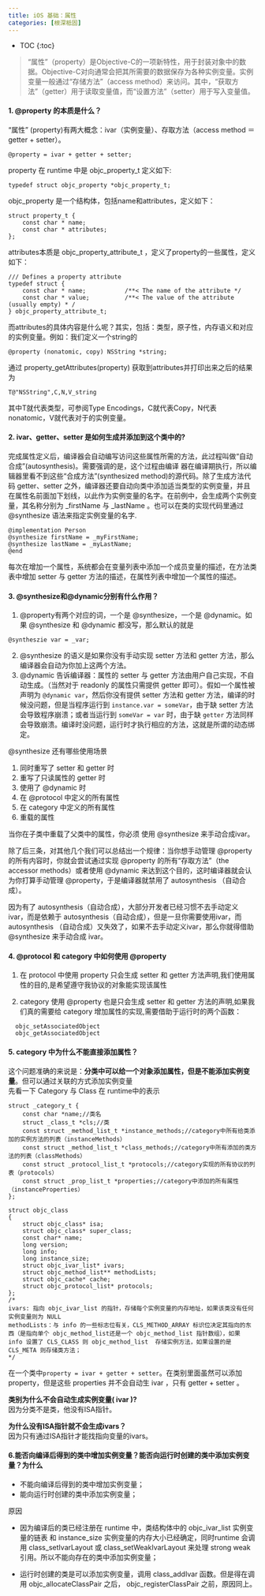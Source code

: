 ```yaml
---
title: iOS 基础：属性
categories: [根深柢固]
---
```


- TOC
{:toc}

>“属性”（property）是Objective-C的一项新特性，用于封装对象中的数据。Objective-C对向通常会把其所需要的数据保存为各种实例变量。实例变量一般通过“存储方法”（access method）来访问。其中，“获取方法”（getter）用于读取变量值，而“设置方法”（setter）用于写入变量值。


#### 1. @property 的本质是什么？

“属性” (property)有两大概念：ivar（实例变量）、存取方法（access method ＝ getter + setter）。

```
@property = ivar + getter + setter;  
```

property 在 runtime 中是 objc_property_t 定义如下:

```
typedef struct objc_property *objc_property_t;
```

objc_property 是一个结构体，包括name和attributes，定义如下：

```
struct property_t {
    const char * name;
    const char * attributes;
};
```

attributes本质是 objc_property_attribute_t ，定义了property的一些属性，定义如下：

```
/// Defines a property attribute
typedef struct {
    const char * name;           /**< The name of the attribute */
    const char * value;          /**< The value of the attribute (usually empty) * /
} objc_property_attribute_t;
```

而attributes的具体内容是什么呢？其实，包括：类型，原子性，内存语义和对应的实例变量。例如：我们定义一个string的

```
@property (nonatomic, copy) NSString *string;
```
通过  property_getAttributes(property)  获取到attributes并打印出来之后的结果为

```
T@"NSString",C,N,V_string
```

其中T就代表类型，可参阅Type Encodings，C就代表Copy，N代表nonatomic，V就代表对于的实例变量。

#### 2. ivar、getter、setter 是如何生成并添加到这个类中的?

完成属性定义后，编译器会自动编写访问这些属性所需的方法，此过程叫做“自动合成”(autosynthesis)。需要强调的是，这个过程由编译 器在编译期执行，所以编辑器里看不到这些“合成方法”(synthesized method)的源代码。除了生成方法代码 getter、setter 之外，编译器还要自动向类中添加适当类型的实例变量，并且在属性名前面加下划线，以此作为实例变量的名字。在前例中，会生成两个实例变量，其名称分别为  \_firstName  与  \_lastName 。也可以在类的实现代码里通过  @synthesize  语法来指定实例变量的名字.

```
@implementation Person
@synthesize firstName = _myFirstName;
@synthesize lastName = _myLastName;
@end

```

每次在增加一个属性，系统都会在变量列表中添加一个成员变量的描述，在方法类表中增加 setter 与 getter 方法的描述，在属性列表中增加一个属性的描述。

#### 3. @synthesize和@dynamic分别有什么作用？

1. @property有两个对应的词，一个是 @synthesize，一个是 @dynamic。如果  @synthesize 和  @dynamic 都没写，那么默认的就是
  ```
  @syntheszie var = _var;
  ```
2.  @synthesize  的语义是如果你没有手动实现  setter  方法和  getter  方法，那么编译器会自动为你加上这两个方法。
3.  @dynamic  告诉编译器：属性的 setter 与 getter 方法由用户自己实现，不自动生成。（当然对于  readonly  的属性只需提供  getter  即可）。假如一个属性被声明为 `@dynamic var`，然后你没有提供  setter 方法和  getter  方法，编译的时候没问题，但是当程序运行到 `instance.var = someVar`，由于缺  setter  方法会导致程序崩溃；或者当运行到 `someVar = var` 时，由于缺 `getter` 方法同样会导致崩溃。编译时没问题，运行时才执行相应的方法，这就是所谓的动态绑定。

 @synthesize 还有哪些使用场景
1. 同时重写了  setter  和  getter  时
2. 重写了只读属性的  getter  时
3. 使用了  @dynamic  时
4. 在  @protocol  中定义的所有属性
5. 在  category  中定义的所有属性
6. 重载的属性  

当你在子类中重载了父类中的属性，你必须 使用  @synthesize  来手动合成ivar。  

除了后三条，对其他几个我们可以总结出一个规律：当你想手动管理  @property  的所有内容时，你就会尝试通过实现  @property  的所有“存取方法”（the accessor methods）或者使用  @dynamic  来达到这个目的，这时编译器就会认为你打算手动管理 @property，于是编译器就禁用了 autosynthesis （自动合成）。

因为有了 autosynthesis（自动合成），大部分开发者已经习惯不去手动定义ivar，而是依赖于 autosynthesis（自动合成），但是一旦你需要使用ivar，而 autosynthesis （自动合成）又失效了，如果不去手动定义ivar，那么你就得借助  @synthesize 来手动合成 ivar。


#### 4.  @protocol  和 category 中如何使用  @property
1. 在  protocol  中使用  property  只会生成  setter  和  getter  方法声明,我们使用属性的目的,是希望遵守我协议的对象能实现该属性

2. category 使用  @property  也是只会生成  setter  和  getter  方法的声明,如果我们真的需要给 category 增加属性的实现,需要借助于运行时的两个函数：
  ```
	objc_setAssociatedObject
	objc_getAssociatedObject
  ```

#### 5. category 中为什么不能直接添加属性？
这个问题准确的来说是：**分类中可以给一个对象添加属性，但是不能添加实例变量**。但可以通过关联的方式添加实例变量  
先看一下 Category 与 Class 在 runtime中的表示

```
struct _category_t {  
    const char *name;//类名  
    struct _class_t *cls;//类  
    const struct _method_list_t *instance_methods;//category中所有给类添加的实例方法的列表（instanceMethods）
    const struct _method_list_t *class_methods;//category中所有添加的类方法的列表（classMethods）
    const struct _protocol_list_t *protocols;//category实现的所有协议的列表（protocols）
    const struct _prop_list_t *properties;//category中添加的所有属性（instanceProperties）
};
```

```
struct objc_class
{
    struct objc_class* isa;
    struct objc_class* super_class;
    const char* name;
    long version;
    long info;
    long instance_size;
    struct objc_ivar_list* ivars;
    struct objc_method_list** methodLists;
    struct objc_cache* cache;
    struct objc_protocol_list* protocols;
};
/*
ivars: 指向 objc_ivar_list 的指针，存储每个实例变量的内存地址，如果该类没有任何实例变量则为 NULL
methodLists：与 info 的一些标志位有关，CLS_METHOD_ARRAY 标识位决定其指向的东西（是指向单个 objc_method_list还是一个 objc_method_list 指针数组），如果 info 设置了 CLS_CLASS 则 objc_method_list  存储实例方法，如果设置的是 CLS_META 则存储类方法；
*/
```
在一个类中`property = ivar + getter + setter`。在类别里面虽然可以添加 property，但是这些 properties 并不会自动生 ivar ，只有  getter + setter 。

**类别为什么不会自动生成实例变量( ivar )?**  
因为分类不是类，他没有ISA指针。  

**为什么没有ISA指针就不会生成ivars？**  
因为只有通过ISA指针才能找指向变量的ivars。

#### 6.能否向编译后得到的类中增加实例变量？能否向运行时创建的类中添加实例变量？为什么

- 不能向编译后得到的类中增加实例变量；
- 能向运行时创建的类中添加实例变量；

原因

- 因为编译后的类已经注册在 runtime 中，类结构体中的  objc_ivar_list  实例变量的链表 和  instance_size  实例变量的内存大小已经确定，同时runtime 会调用  class_setIvarLayout  或  class_setWeakIvarLayout 来处理 strong weak 引用。所以不能向存在的类中添加实例变量；

- 运行时创建的类是可以添加实例变量，调用 class_addIvar 函数。但是得在调用  objc_allocateClassPair  之后， objc_registerClassPair  之前，原因同上。
